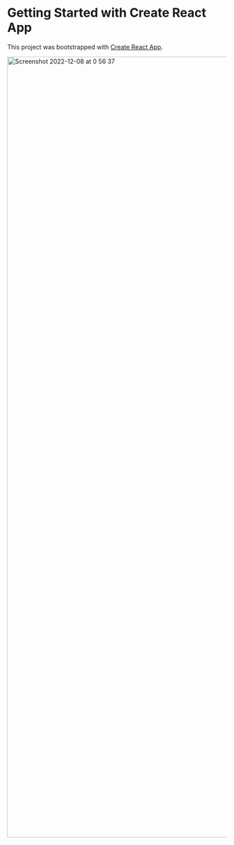 # Getting Started with Create React App

This project was bootstrapped with [Create React App](https://github.com/facebook/create-react-app).

<img width="1792" alt="Screenshot 2022-12-08 at 0 56 37" src="https://user-images.githubusercontent.com/94993396/206322885-1d647674-6ca0-45b4-87bf-34069c02b143.png">
